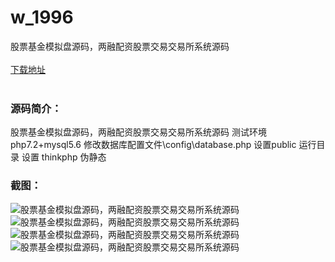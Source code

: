 # w_1996
股票基金模拟盘源码，两融配资股票交易交易所系统源码
<br/></br>
[下载地址](https://www.uuid2.com/1996.html "下载地址")
<br/></br>
<h3>源码简介：</h3>
<p>股票基金模拟盘源码，两融配资股票交易交易所系统源码
测试环境 php7.2+mysql5.6
修改数据库配置文件\config\database.php
设置public 运行目录
设置 thinkphp 伪静态<p>
<h3>截图：</h3>
<img src="https://www.uuid2.com/wp-content/uploads/img/202203/781b63f748.png" alt="股票基金模拟盘源码，两融配资股票交易交易所系统源码"><img src="https://www.uuid2.com/wp-content/uploads/img/202203/7cfea30892.png" alt="股票基金模拟盘源码，两融配资股票交易交易所系统源码"><img src="https://www.uuid2.com/wp-content/uploads/img/202203/7cfea30433.png" alt="股票基金模拟盘源码，两融配资股票交易交易所系统源码"><img src="https://www.uuid2.com/wp-content/uploads/img/202203/7cfea30456.jpg" alt="股票基金模拟盘源码，两融配资股票交易交易所系统源码">
